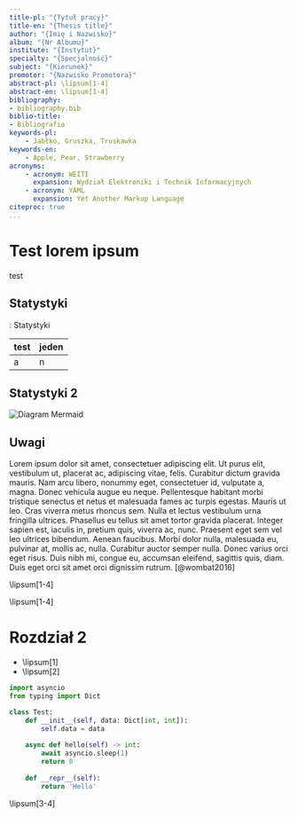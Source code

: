 ```yaml
---
title-pl: "{Tytuł pracy}"
title-en: "{Thesis title}"
author: "{Imię i Nazwisko}"
album: "{Nr Albumu}"
institute: "{Instytut}"
specialty: "{Specjalność}"
subject: "{Kierunek}"
promotor: "{Nazwisko Promotora}"
abstract-pl: \lipsum[1-4]
abstract-en: \lipsum[1-4]
bibliography:
- bibliography.bib
biblio-title:
- Bibliografia
keywords-pl: 
    - Jabłko, Gruszka, Truskawka
keywords-en:
    - Apple, Pear, Strawberry
acronyms:
    - acronym: WEITI 
      expansion: Wydział Elektroniki i Technik Informacyjnych
    - acronym: YAML  
      expansion: Yet Another Markup Language
citeproc: true
...
```


# Test lorem ipsum

test

## Statystyki

: Statystyki

| test | jeden | 
|------|-------|
| a    |   n   |


## Statystyki 2

![Diagram Mermaid](https://mermaid.ink/img/eyJjb2RlIjoiZ3JhcGggVERcbiAgICBBW0NocmlzdG1hc10gLS0-fEdldCBtb25leXwgQihHbyBzaG9wcGluZylcbiAgICBCIC0tPiBDe0xldCBtZSB0aGlua31cbiAgICBDIC0tPnxPbmV8IERbTGFwdG9wXVxuICAgIEMgLS0-fFR3b3wgRVtpUGhvbmVdXG4gICAgQyAtLT58VGhyZWV8IEZbQ2FyXVxuICAiLCJtZXJtYWlkIjp7InRoZW1lIjoiZGFyayJ9LCJ1cGRhdGVFZGl0b3IiOmZhbHNlLCJhdXRvU3luYyI6dHJ1ZSwidXBkYXRlRGlhZ3JhbSI6ZmFsc2V9)

## Uwagi

Lorem ipsum dolor sit amet, consectetuer adipiscing elit. Ut purus elit, vestibulum
ut, placerat ac, adipiscing vitae, felis. Curabitur dictum gravida mauris. Nam arcu libero,
nonummy eget, consectetuer id, vulputate a, magna. Donec vehicula augue eu neque.
Pellentesque habitant morbi tristique senectus et netus et malesuada fames ac turpis
egestas. Mauris ut leo. Cras viverra metus rhoncus sem. Nulla et lectus vestibulum urna
fringilla ultrices. Phasellus eu tellus sit amet tortor gravida placerat. Integer sapien est,
iaculis in, pretium quis, viverra ac, nunc. Praesent eget sem vel leo ultrices bibendum.
Aenean faucibus. Morbi dolor nulla, malesuada eu, pulvinar at, mollis ac, nulla. Curabitur
auctor semper nulla. Donec varius orci eget risus. Duis nibh mi, congue eu, accumsan
eleifend, sagittis quis, diam. Duis eget orci sit amet orci dignissim rutrum. [@wombat2016]

\lipsum[1-4]


\lipsum[1-4]


# Rozdział 2

- \lipsum[1]
- \lipsum[2]


```python
import asyncio
from typing import Dict

class Test:
    def __init__(self, data: Dict[int, int]):
        self.data = data
        
    async def hello(self) -> int:
        await asyncio.sleep(1)
        return 0
        
    def __repr__(self):
        return 'Hello'
```

\lipsum[3-4]